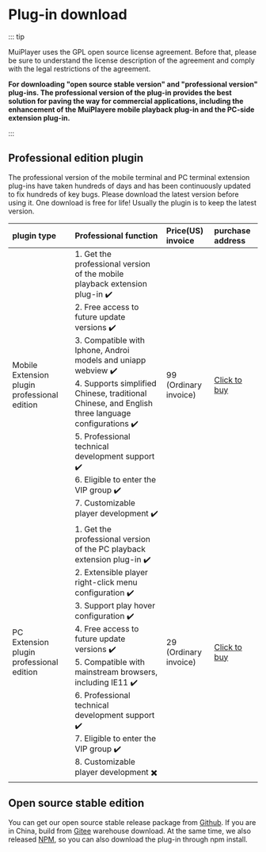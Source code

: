 # Plug-in download

::: tip

MuiPlayer uses the GPL open source license agreement. Before that, please be sure to understand the license description of the agreement and comply with the legal restrictions of the agreement.

**For downloading "open source stable version" and "professional version" plug-ins. The professional version of the plug-in provides the best solution for paving the way for commercial applications, including the enhancement of the MuiPlayere mobile playback plug-in and the PC-side extension plug-in.**

::: 



## Professional edition plugin

The professional version of the mobile terminal and PC terminal extension plug-ins have taken hundreds of days and has been continuously updated to fix hundreds of key bugs. Please download the latest version before using it. One download is free for life! Usually the plugin is to keep the latest version.

| plugin type                                        | Professional function                                        | Price(US)<br />invoice      | purchase address                     |
| :------------------------------------------------- | :----------------------------------------------------------- | :-------------------------- | :----------------------------------- |
| Mobile <br />Extension plugin professional edition | 1. Get the professional version of the mobile playback extension plug-in ✔️ <br />2. Free access to future update versions ✔️<br />3. Compatible with Iphone, Androi models and uniapp webview ✔️<br />4. Supports simplified Chinese, traditional Chinese, and English three language configurations ✔️<br />5. Professional technical development support ✔️<br />6. Eligible to enter the VIP group ✔️<br />7. Customizable player development ✔️ | 99 <br />(Ordinary invoice) | [Click to buy](https://gum.co/nUgBR) |
| PC<br />Extension plugin professional edition      | 1. Get the professional version of the PC playback extension plug-in ✔️<br />2. Extensible player right-click menu configuration ✔️<br />3. Support play hover configuration ✔️<br />4. Free access to future update versions ✔️<br />5. Compatible with mainstream browsers, including IE11 ✔️<br />6. Professional technical development support ✔️<br />7. Eligible to enter the VIP group ✔️<br />8. Customizable player development ✖️ | 29<br />(Ordinary invoice)  | [Click to buy](https://gum.co/CDAqq) |



## Open source stable edition

You can get our open source stable release package from [Github](https://github.com/muiplayer/hello-muiplayer). If you are in China, build from [Gitee](https://gitee.com/muiplayer/hello-muiplayer) warehouse download. At the same time, we also released [NPM](https://www.npmjs.com/search?q=muiplayer), so you can also download the plug-in through npm install.


